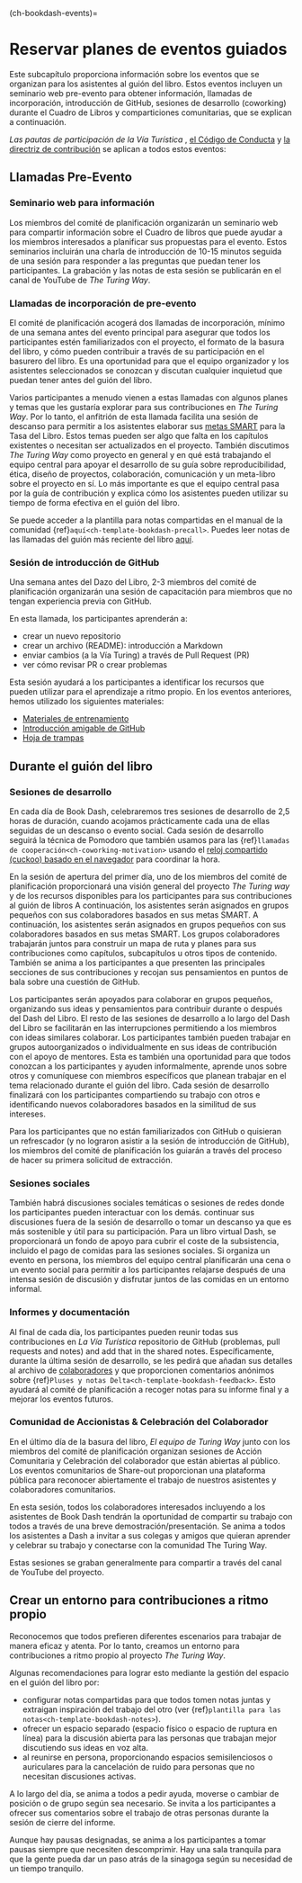 (ch-bookdash-events)=
# Reservar planes de eventos guiados

Este subcapítulo proporciona información sobre los eventos que se organizan para los asistentes al guión del libro. Estos eventos incluyen un seminario web pre-evento para obtener información, llamadas de incorporación, introducción de GitHub, sesiones de desarrollo (coworking) durante el Cuadro de Libros y comparticiones comunitarias, que se explican a continuación.

_Las pautas de participación de la Vía Turística_ , [el Código de Conducta](https://the-turing-way.netlify.app/community-handbook/coc.html) y [la directriz de contribución](https://github.com/alan-turing-institute/the-turing-way/blob/main/CONTRIBUTING.md) se aplican a todos estos eventos:

## Llamadas Pre-Evento

### Seminario web para información

Los miembros del comité de planificación organizarán un seminario web para compartir información sobre el Cuadro de libros que puede ayudar a los miembros interesados a planificar sus propuestas para el evento. Estos seminarios incluirán una charla de introducción de 10-15 minutos seguida de una sesión para responder a las preguntas que puedan tener los participantes. La grabación y las notas de esta sesión se publicarán en el canal de YouTube de _The Turing Way_.

### Llamadas de incorporación de pre-evento

El comité de planificación acogerá dos llamadas de incorporación, mínimo de una semana antes del evento principal para asegurar que todos los participantes estén familiarizados con el proyecto, el formato de la basura del libro, y cómo pueden contribuir a través de su participación en el basurero del libro. Es una oportunidad para que el equipo organizador y los asistentes seleccionados se conozcan y discutan cualquier inquietud que puedan tener antes del guión del libro.

Varios participantes a menudo vienen a estas llamadas con algunos planes y temas que les gustaría explorar para sus contribuciones en _The Turing Way_. Por lo tanto, el anfitrión de esta llamada facilita una sesión de descanso para permitir a los asistentes elaborar sus [metas SMART](https://www.atlassian.com/blog/productivity/how-to-write-smart-goals) para la Tasa del Libro. Estos temas pueden ser algo que falta en los capítulos existentes o necesitan ser actualizados en el proyecto. También discutimos _The Turing Way_ como proyecto en general y en qué está trabajando el equipo central para apoyar el desarrollo de su guía sobre reproducibilidad, ética, diseño de proyectos, colaboración, comunicación y un meta-libro sobre el proyecto en sí. Lo más importante es que el equipo central pasa por la guía de contribución y explica cómo los asistentes pueden utilizar su tiempo de forma efectiva en el guión del libro.

Se puede acceder a la plantilla para notas compartidas en el manual de la comunidad {ref}`aquí<ch-template-bookdash-precall>`. Puedes leer notas de las llamadas del guión más reciente del libro [aquí](https://hackmd.io/@turingway).

### Sesión de introducción de GitHub

Una semana antes del Dazo del Libro, 2-3 miembros del comité de planificación organizarán una sesión de capacitación para miembros que no tengan experiencia previa con GitHub.

En esta llamada, los participantes aprenderán a:
- crear un nuevo repositorio
- crear un archivo (README): introducción a Markdown
- enviar cambios (a la Vía Turing) a través de Pull Request (PR)
- ver cómo revisar PR o crear problemas

Esta sesión ayudará a los participantes a identificar los recursos que pueden utilizar para el aprendizaje a ritmo propio. En los eventos anteriores, hemos utilizado los siguientes materiales:
- [Materiales de entrenamiento](https://malvikasharan.github.io/developing_collaborative_document)
- [Introducción amigable de GitHub](https://docs.google.com/presentation/d/e/2PACX-1vR-Qu4kYulSMGnnAHH9-OonNiLkaJrsolEecEkt0VD5_3PmKWePmiSQwxK3QHoq5gNsL-MJKowmgsAx/pub?start=false&loop=false&delayms=3000)
- [Hoja de trampas](https://guides.github.com/pdfs/markdown-cheatsheet-online.pdf)

## Durante el guión del libro

### Sesiones de desarrollo

En cada día de Book Dash, celebraremos tres sesiones de desarrollo de 2,5 horas de duración, cuando acojamos prácticamente cada una de ellas seguidas de un descanso o evento social. Cada sesión de desarrollo seguirá la técnica de Pomodoro que también usamos para las {ref}`llamadas de cooperación<ch-coworking-motivation>` usando el [reloj compartido (cuckoo) basado en el navegador](https://cuckoo.team/tw-bookdash) para coordinar la hora.

En la sesión de apertura del primer día, uno de los miembros del comité de planificación proporcionará una visión general del proyecto _The Turing way_ y de los recursos disponibles para los participantes para sus contribuciones al guión de libros A continuación, los asistentes serán asignados en grupos pequeños con sus colaboradores basados en sus metas SMART. A continuación, los asistentes serán asignados en grupos pequeños con sus colaboradores basados en sus metas SMART. Los grupos colaboradores trabajarán juntos para construir un mapa de ruta y planes para sus contribuciones como capítulos, subcapítulos u otros tipos de contenido. También se anima a los participantes a que presenten las principales secciones de sus contribuciones y recojan sus pensamientos en puntos de bala sobre una cuestión de GitHub.

Los participantes serán apoyados para colaborar en grupos pequeños, organizando sus ideas y pensamientos para contribuir durante o después del Dash del Libro. El resto de las sesiones de desarrollo a lo largo del Dash del Libro se facilitarán en las interrupciones permitiendo a los miembros con ideas similares colaborar. Los participantes también pueden trabajar en grupos autoorganizados o individualmente en sus ideas de contribución con el apoyo de mentores. Esta es también una oportunidad para que todos conozcan a los participantes y ayuden informalmente, aprende unos sobre otros y comuníquese con miembros específicos que planean trabajar en el tema relacionado durante el guión del libro. Cada sesión de desarrollo finalizará con los participantes compartiendo su trabajo con otros e identificando nuevos colaboradores basados en la similitud de sus intereses.

Para los participantes que no están familiarizados con GitHub o quisieran un refrescador (y no lograron asistir a la sesión de introducción de GitHub), los miembros del comité de planificación los guiarán a través del proceso de hacer su primera solicitud de extracción.

### Sesiones sociales

También habrá discusiones sociales temáticas o sesiones de redes donde los participantes pueden interactuar con los demás. continuar sus discusiones fuera de la sesión de desarrollo o tomar un descanso ya que es más sostenible y útil para su participación. Para un libro virtual Dash, se proporcionará un fondo de apoyo para cubrir el coste de la subsistencia, incluido el pago de comidas para las sesiones sociales. Si organiza un evento en persona, los miembros del equipo central planificarán una cena o un evento social para permitir a los participantes relajarse después de una intensa sesión de discusión y disfrutar juntos de las comidas en un entorno informal.

### Informes y documentación

Al final de cada día, los participantes pueden reunir todas sus contribuciones en _La Vía Turística_ repositorio de GitHub (problemas, pull requests and notes) and add that in the shared notes. Específicamente, durante la última sesión de desarrollo, se les pedirá que añadan sus detalles al archivo de [colaboradores](https://github.com/alan-turing-institute/the-turing-way/tree/book-dash-chapter/contributors.md) y que proporcionen comentarios anónimos sobre {ref}`Pluses y notas Delta<ch-template-bookdash-feedback>`. Esto ayudará al comité de planificación a recoger notas para su informe final y a mejorar los eventos futuros.

### Comunidad de Accionistas & Celebración del Colaborador

En el último día de la basura del libro, _El equipo de Turing Way_ junto con los miembros del comité de planificación organizan sesiones de Acción Comunitaria y Celebración del colaborador que están abiertas al público. Los eventos comunitarios de Share-out proporcionan una plataforma pública para reconocer abiertamente el trabajo de nuestros asistentes y colaboradores comunitarios.

En esta sesión, todos los colaboradores interesados incluyendo a los asistentes de Book Dash tendrán la oportunidad de compartir su trabajo con todos a través de una breve demostración/presentación. Se anima a todos los asistentes a Dash a invitar a sus colegas y amigos que quieran aprender y celebrar su trabajo y conectarse con la comunidad The Turing Way.

Estas sesiones se graban generalmente para compartir a través del canal de YouTube del proyecto.

## Crear un entorno para contribuciones a ritmo propio

Reconocemos que todos prefieren diferentes escenarios para trabajar de manera eficaz y atenta. Por lo tanto, creamos un entorno para contribuciones a ritmo propio al proyecto _The Turing Way_.

Algunas recomendaciones para lograr esto mediante la gestión del espacio en el guión del libro por:
- configurar notas compartidas para que todos tomen notas juntas y extraigan inspiración del trabajo del otro (ver {ref}`plantilla para las notas<ch-template-bookdash-notes>`).
- ofrecer un espacio separado (espacio físico o espacio de ruptura en línea) para la discusión abierta para las personas que trabajan mejor discutiendo sus ideas en voz alta.
- al reunirse en persona, proporcionando espacios semisilenciosos o auriculares para la cancelación de ruido para personas que no necesitan discusiones activas.

A lo largo del día, se anima a todos a pedir ayuda, moverse o cambiar de posición o de grupo según sea necesario. Se invita a los participantes a ofrecer sus comentarios sobre el trabajo de otras personas durante la sesión de cierre del informe.

Aunque hay pausas designadas, se anima a los participantes a tomar pausas siempre que necesiten descomprimir. Hay una sala tranquila para que la gente pueda dar un paso atrás de la sinagoga según su necesidad de un tiempo tranquilo.
